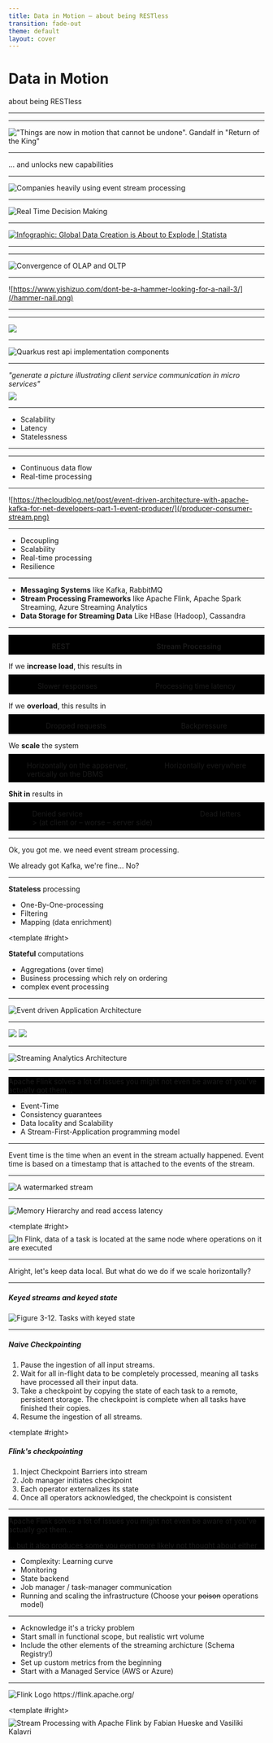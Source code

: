 ```yaml
---
title: Data in Motion – about being RESTless
transition: fade-out
theme: default
layout: cover
---
```


# Data in Motion

about being RESTless

---
layout: statement
---

## Why does it matter? And why the hype?

<!--
"Data in Motion" is a term coined (probably) by Confluent

Confluent is a hyped company, major contributor to Apache Kafka, Apache Kafka is hyped in enterprises, so does this alone justify the hype?

No. It's because we try to **represent reality** in software-systems.
-->

---

### Things are now in motion that cannot be undone

<style>
h3 {display: none}
div {background-color: black}
</style>

![ "Things are now in motion that cannot be undone". Gandalf in "Return of the King"](/gandalf-things-in-motion.webp)

<!--
The real world mutates, but all **events that lead to those mutations are bound in time and space** – they are immutable

In software, we achieve constantly great results keeping the **representational gap** low.

You have a Sales Order on paper => Let's model a Sales Order Class and implement a `SlaesOrder` interface – and store it in a `SALES_ORDER_HEADER` and `SALES_ORDER_ITEM` table in the database – or in a `SalesOrders` collection, if you use an object store.

Still, for ages, we mutated our persistence – because everything else would have been **too costly**

Now, that **storage is cheap**, we can finally close this eventual gap – and process those events
-->

---
layout: statement
---

### Using a Stream Processor unlocks the world of ... event processing

... and unlocks new capabilities

<!--
well, this is self-explanatory
-->

---
layout: center
---

### Where event stream processing is being used

<style>
h3 {display: none}
</style>

![Companies heavily using event stream processing](/streaming-companies.png)

<!--
### Real-World Examples

- **Alibaba** uses a fork of Apache Flink called Blink to optimize search rankings in real-time.
- **Netflix** uses Apache Flink to power some of the world's largest streaming applications. Not for the packet-streaming, but for *popularity statistics, personalized recommendations, ...* They have implemented Flink on a large scale, with over 10,000 cores managing tens of terabytes of state data.
- **Zalando** uses Apache Flink for real-time business process monitoring and continuous ETL (Extract, Transform, Load) operations.
- **Otto Group**, the world's second-largest online retailer, uses Flink for business intelligence stream processing.
- **Pinterest** runs thousands of so-called "experiments" every day on a platform for real-time experiment analytics that is based on Apache Flink.
- **LinkedIn** for real-time data analysis and personalization.
- **Uber** uses Apache Flink as a processing engine for its streaming platform, for example, to consistently generate features for machine learning.
- **Deutsche Bahn** (currently) uses the Kafka Streams Library to provide insights into trains, schedules and delays in real time to travellers.
-->

---
layout: center
---

### Real Time Decision Making

<style>
h3 {display: none}
</style>

![Real Time Decision Making](/we-want-realtime.jpg)

<!--
### Real Time Decision Making

In today's fast-paced world, businesses need to make decisions quickly based on up-to-date information. This does not only apply to consumers, but also to enterprise business users ... who **got used to realtime** as consumers

Streaming data architecture enables real-time processing and analysis of data, allowing organizations to react promptly to changing conditions, trends, and events.

... and you never know, ~~if~~ ~~when~~ how quickly your human consumer will be replaced by a much more responsive consuming API.

Examples: Financial trading, track and trace, traffic based routing (of IP packets and/or goods)
-->

---
layout: center
---

### Explosion of data

<style>
h3 {display: none}
</style>
<a href="https://www.statista.com/chart/17727/global-data-creation-forecasts/" target="_blank" title="Infographic: Global Data Creation is About to Explode | Statista">
<img src="https://cdn.statcdn.com/Infographic/images/normal/17727.jpeg" alt="Infographic: Global Data Creation is About to Explode | Statista" class="h-120 shadow"/>
</a>

<!--
### Explosion of data

With the proliferation of connected devices, social media platforms, IoT sensors, and other sources, the volume of data generated every second has **grown exponentially**. 

Traditional batch processing approaches are no longer sufficient to handle this massive influx of data. Streaming data architecture provides a scalable and efficient solution for processing data in real-time as it is generated.
-->

---
layout: statement
---

### Competitive advantage

<!--
Businesses are increasingly recognizing the value of leveraging real-time data to **gain insights**, make informed decisions, and **deliver personalized experiences** to customers. 

Streaming data architecture enables organizations to stay ahead of the competition by offering **timely** and relevant products, services, and recommendations.
-->

---
layout: center
---

### Advanced Analytics

<img alt="Convergence of OLAP and OLTP" src="/oltp-olap.png" class="h-90 rounded-3xl"/>

<style>
h3 {display: none}
</style>

<!--
Streaming data architecture facilitates the implementation of advanced analytics techniques, such as **machine learning, predictive analytics, and anomaly detection**, in real-time. 

This allows organizations to uncover hidden patterns, identify emerging trends, and detect anomalies as they occur, enabling proactive decision-making and risk mitigation.
-->

---

### Alright, we've got a Kafka up and running, let's build a REST-interface

![https://www.yishizuo.com/dont-be-a-hammer-looking-for-a-nail-3/](/hammer-nail.png)

<!--
there are fundamental differences in those architectures. 

Before looking into streaming architecture components, let's revise a traditional REST appplication
-->

---
layout: center
---

## Understanding Traditional REST (State) Based Applications

---
layout: center
---

### REST Definition and Principles

<style scoped>
    h2, h3 {display: none}
</style>

![](/DALL-E-world-in-digital.png)

<!--
## Understanding Traditional REST (State) Based Applications – Definition and Principles

Coming back to the "representation" whose gap we tried to close:

For software engineers, understanding the "representation" of real-world entities is crucial because it ensures a consistent and clear way to model, communicate, and manage data throughout the entire software stack. 
When we talk about representation in REST, we refer to how real-world entities (like a customer, order, or product) are modeled and exposed as resources in the API. These representations:

1. **Ensure Consistency**: By having a clear representation of entities, every part of the system (from the database to the client) has a unified understanding of what an entity looks like and how it behaves.
2. **Simplify Communication**: RESTful APIs rely on clear and consistent representations to facilitate communication between different system components. For example, a client application doesn't need to know the internal workings of the server; it only needs to understand the representation of resources to interact with them.
3. **Improve Maintainability**: Consistent representations make it easier to maintain and evolve the system. Changes to the representation (such as adding new fields or changing existing ones) can be managed in a controlled way, minimizing the impact on other system components.
4. **Support Statelessness**: REST's stateless nature means that each request from a client to a server must contain all the information needed to understand and process the request. Clear representations of entities ensure that this information is complete and accurate, allowing the server to process requests without needing to retain session information between requests.

Overall, the representation of real-world entities is a foundational concept in RESTful architecture that supports effective communication, consistency, and maintainability across the software stack.

_Remark: REST APIs typically (but not mandatory) use HTTP methods (GET, POST, PUT, DELETE) to perform CRUD operations._
-->

---
layout: center
---

### REST Request-Response Pattern

![Quarkus rest api implementation components](/quarkus-rest-api.png)

<!--
- **The client initiates** communication by sending a request to the server, which then processes it and returns a response
- There's a lot of transformations and protocol adapters along the way
- Commonly used in **web services** and **APIs**.
- Follows a **synchronous communication** model. Each request waits for a response

Source: https://developers.redhat.com/articles/2022/02/03/build-rest-api-ground-quarkus-20
-->

---

### Which led to microservices

_"generate a picture illustrating client service communication in micro services"_

<img src="/microservices-by-DALL-E.webp" class="h-90"/>

---

### Restful Limitations in Handling Real-Time Data

- Scalability
- Latency
- Statelessness

<!--
- **Scalability**: Processing each consumer's requests increases the load of the serer
- **Latency**: Load of the server slows down the consumer
- **Statelessness**: Each request is independent, making real-time updates complex. We all love optimistic locking, don't we?
-->

---
layout: center
---

## Introduction to Streaming Data Architecture

---

### Characteristics of a Streaming Data Architecture


- Continuous data flow
- Real-time processing

<!--
### Streaming Data Architecture Overview

- **Continuous data flow:** Handles data streams that are **constantly generated** by various sources.
- **Real-time processing:** Processes data in real-time or near real-time **as it arrives**.

### Real-time Data Processing Capabilities

- **Event-driven:** Processes events as they occur, leading to timely and relevant responses.
- **Low latency:** Immediate processing allows for quick insights and actions.
- **Scalability:** Can handle large volumes of data from multiple sources.
- **Fault tolerance:** Ensures reliability and accuracy even in case of failures.
-->

---
layout: center
---

![https://thecloudblog.net/post/event-driven-architecture-with-apache-kafka-for-net-developers-part-1-event-producer/](/producer-consumer-stream.png)

<!--
### Principles of Event-Driven Architecture

- **Event producers and consumers:** Entities that generate and respond to events.
- **Asynchronous communication:** Events are processed independently and concurrently.
- **Event streams:** Continuous flow of events that trigger actions or updates, implemented as **topics** in Kafka.
-->

---

### Advantages over REST

- Decoupling
- Scalability
- Real-time processing
- Resilience

<!--
- **Decoupling:** Loose coupling between components enhances flexibility and maintainability.
- **Scalability:** Can handle high volumes of events efficiently (as fast as there is compute)
- **Real-time processing:** Immediate reaction to events provides up-to-date information and responses.
- **Resilience:** Built-in mechanisms for error handling and recovery ensure robustness.
-->

---

### Key Components of Streaming Data Architecture

- **Messaging Systems** like Kafka, RabbitMQ
- **Stream Processing Frameworks** like Apache Flink, Apache Spark Streaming, Azure Streaming Analytics
- **Data Storage for Streaming Data** Like HBase (Hadoop), Cassandra

<!--
Messaging Systems **facilitate the transfer of data** between different parts of the system **in real-time**.

Stream processing frameworks like Apache Flink and Apache Spark Streaming allow for **complex data processing operations on data streams in real-time**

NoSQL databases and data lakes **store vast amounts of real-time data efficiently**.
-->

---

### How does this affect the system

<style>
    .comparison {
        display: flex;
        flex-direction: row;
        justify-content: space-around
    }

    .header {
        font-weight: 600;
        backdrop-filter: contrast(0.5)
    }

    h3 {
        display: none    
    }

    p {margin-bottom: 0.5rem}

</style>


<div class="comparison header">
    <p>
    REST
    </p>
    <p>
    Stream Processing
    </p>
</div>

If we **increase load**, this results in

<div class="comparison">
    <p>
    Slower responses
    </p>
    <p>
    Processing time latency
    </p>
</div>

If we **overload**, this results in

<div class="comparison">
    <p>
    Dropped requests
    </p>
    <p>
    Backpressure
    </p>
</div>

We **scale** the system

<div class="comparison">
    <p>
    Horizontally on the appserver, <br/> vertically on the DBMS
    </p>
    <p>
    Horizontally everywhere
    </p>
</div>

**Shit in** results in

<div class="comparison">
    <p>
    Denied service <br/>> (at client or – worse – server side)
    </p>
    <p>
    Dead letters
    </p>
</div>

<!--
## Comparison: Traditional REST vs. *Stateful* Streaming Data Architecture
Compare the performance aspects of traditional REST and streaming data architectures. Discuss how streaming architectures generally offer lower latency by processing data in real-time, whereas REST can experience higher latency due to its request-response model. Explain the concept of backpressure in streaming systems versus dropped requests in REST under high load.

Highlight the scalability differences. Streaming architectures can scale horizontally more efficiently due to their event-driven nature, whereas REST can face challenges as the number of clients and requests increase.

Streaming systems often have built-in fault-tolerance and data recovery mechanisms, whereas REST relies on external solutions for ensuring data integrity and handling failures.
-->

---
layout: statement
---

Ok, you got me. we need event stream processing.

We already got Kafka, we're fine... No?

---
layout: two-cols
---

## Stateless vs. stateful streaming

<style>
    h2 {display: none}
    h3 {min-height: 6rem}
</style>

### What about Spring Cloud, Node-Streams, AWS SNS + Lambda?

**Stateless** processing

- One-By-One-processing
- Filtering
- Mapping (data enrichment)

<template #right>
<h3>So what do we need state for?</h3>

**Stateful** computations

- Aggregations (over time)
- Business processing which rely on ordering
- complex event processing
</template>
<!--

**Stateless**
- All these solutions don't offer built-in-options for state
- State is managed by the DBMS (or Kafka, looking at Kafka-streams)
- State resides on disk
- Simple to scale

**Statefulness**
- Perform computations which consider multiple events
- much harder to scale
-->

---
layout: image-right
image: /flink-squirrel-stream-hazelnut.webp
---
<div class="align-middle">
<h2>Stream processing with Apache Flink</h2>
</div>

---
layout: center
---

### Integration of Flink into the streaming landscape


![The Flink-Kafka-ecosystem](/flink-kafka-ecosystem.png)

---


### Usecases

- Event Driven Applications
- Streaming ETL pipelines
- Realtime analytics

<!-- https://www.infoworld.com/article/2336241/3-dynamic-use-cases-for-apache-flink-and-stream-processing.html -->

<!--
- **Event Driven Applications**
  trigger actions on events, including complex event processing (CEP, which includes identifying patterns in the order of events)
- **Realtime analytics**
  Provide realtime-insights into aggregated events
- **Streaming pipelines**
  Continuously ingest data into warehouses for further (state-oriented) analysis
-->

---

#### Event Driven Applications

![Event driven Application Architecture](/spaf_0105.png)

<ImageSource work="spaf" />

<!--

Event-driven applications are stateful streaming applications that ingest event streams and process the events with application-specific business logic. Depending on the business logic, an event-driven application can trigger actions such as sending an alert or an email or write events to an outgoing event stream to be consumed by another event-driven application.

Event-driven applications are an evolution of microservices. They communicate via event logs instead of REST calls and hold application data as local state instead of writing it to and reading it from an external datastore

_Source: Stream Processing with Apache Flink by Fabian Hueske_
-->

---

#### Streaming ETL pipelines

<v-click hide>
<img src="/spaf_0107.png" class="h-70 absolute">
<ImageSource work="spaf" />
</v-click>


<v-click at="1">
<img src="/spaf_0107_only_speed.png" class="h-70">
<ImageSource work="spaf" />
</v-click>


<!--

Traditional Lambda-Architectures have significant drawbacks:

- it requires two semantically equivalent implementations of the application logic for two separate processing systems with different APIs. 
- the results computed by the stream processor are only approximate (might be overriden as the Batch-results are available).

The Third-Gen-Stream-Processors** addressed the dependency of results on the timing and order of arriving events**. In combination with **exactly-once failure semantics**, systems of this generation are the first open source stream processors capable of computing consistent and accurate results.

-->

---
layout: center
---

#### Realtime analytics (aka. "Streaming Analytics")

![Streaming Analytics Architecture](/spaf_0106.png)
<ImageSource work="spaf" />
<!--

Instead of waiting to be periodically triggered, a streaming analytics application continuously ingests streams of events and updates its result by incorporating the latest events with low latency. This is similar to the maintenance techniques database systems use to update materialized views.

_Source: Stream Processing with Apache Flink by Fabian Hueske_
-->


---

### Which problems does Flink solve

<div class="hypothesis">
Apache Flink solves a lot of issues you might not even be aware of you've actually got them...
</div>

- Event-Time
- Consistency guarantees
- Data locality and Scalability
- A Stream-First-Application programming model

<!--
Apache Flink is a third-generation distributed stream processor with a competitive feature set. It provides **accurate stream processing with high throughput and low latency at scale**. In particular, the following features make Flink stand out:

**Event-time semantics provide consistent and accurate results despite out-of-order events**. Processing-time semantics can be used for applications with very low latency requirements.

**Exactly-once** means that not only will there be no event loss, but also updates on the internal state will be applied exactly once for each event. In essence, exactly-once guarantees mean that our application will provide the correct result, as though a failure never happened.

Millisecond latencies while processing millions of events per second. Flink applications can be scaled to run on thousands of cores.

Layered APIs with varying tradeoffs for expressiveness and ease of use. 

Connectors to the most commonly used storage systems such as Apache Kafka, Apache Cassandra, Elasticsearch, JDBC, Kinesis, and (distributed) filesystems such as HDFS and S3.

Ability to run streaming applications 24/7 with very little downtime due to its highly available setup (no single point of failure), tight integration with Kubernetes, YARN, and Apache Mesos, fast recovery from failures, and the ability to dynamically scale jobs.

Ability to update the application code of jobs and migrate jobs to different Flink clusters without losing the state of the application.

_Source: Stream Processing with Apache Flink by Fabian Hueske_

-->

---
layout: statement
---

#### Event time and watermarks

<style>
    h4 {display: none}
</style>


Event time is the time when an event in the stream actually happened. Event time is based on a timestamp that is attached to the events of the stream. 

<!-- 
Timestamps usually exist inside the event data before they enter the processing pipeline (e.g., the event creation time)
-->

---
layout: center
---

![A watermarked stream](/spaf_0308.png)
<ImageSource work="spaf" />

<!--
Watermarks are determined (extracted) from records.

**When** they will be emitted, can be configured / implemented.
-->

---
layout: two-cols
---

#### Data locality

<img alt="Memory Hierarchy and read access latency" src="/memory-hierarchy.png" class="pd-20 h-50"/>
<ImageSource url="https://cs.brown.edu/courses/csci1310/2020/assign/labs/lab4.html"/>

<template #right>
<v-click>
<h4>Co-Location of memory and compute in Flink</h4>

<img alt="In Flink, data of a task is located at the same node where operations on it are executed" src="/spaf_0104.png" class="pd-20 h-60"/>
  <ImageSource work="spaf" />
</v-click>
</template>

<!--
Having data local at the same node in-memory will speed up our **read times by factor 1000**
This is important, since in **one-by-one-processing**, we constantly access data.

"Local" means that the physical memory in which the data resides **on the same compute node** where the physcial CPU host the computation over this data.

Stateless architecures (be it REST or stateless streaming) mostly load data from a remote (on another node) location via network – and even a Redis-Cache via network is about 5ms – slow.
-->

---
layout: statement
---

#### Scalability

Alright, let's keep data local. But what do we do if we scale horizontally?

<!--
Scaling horizontally means **adding new nodes** to which compute-demands/traffic is routed.

When keeping state local, this means that the scaling process needs to be aware of where data is being processed.
-->

---
layout: two-cols
---

##### Keyed streams and keyed state

<img alt="Figure 3-12. Tasks with keyed state" src="/spaf_0312.png" class="m-10 h-80" />
<ImageSource work="spaf" />
<template #right>
<v-click>
<h5>Scaling stateful (keyed) operators</h5>
<img alt="Figure 3-13. Scaling an operator with keyed state out and in" src="/spaf_0313.png"  class="m-10 h-80"/>
<ImageSource work="spaf" />
</v-click>
</template>
<!--
Flink allows developers to partition a stream by a logical key. 

All operations on a keyed stream will respect data locality: The operator instance of a Flink computational graph will get all items of the keyed stream which has the same key.
-->

---

#### Consistency guarantees

- Flink provides "Exactly Once" **processing guarantees** within the job graph
- **Some sources and sinks** support this out-of-the-box too
- Flink's **checkpointing mechanism** ensures guarantees in case of failures

<!--
Flink is a distributed data processing system, and as such, has to deal with failures such as **killed processes, failing machines, and interrupted network connections**. Since tasks maintain their state locally, Flink has to ensure that this **state is not lost and remains consistent** in case of a failure.

Flink’s recovery mechanism is based on consistent checkpoints of application state. A consistent checkpoint of a stateful streaming application is a copy of the state of each of its tasks at a point when all tasks have processed exactly the same input.
-->

---
layout: two-cols
---

##### Naive Checkpointing

1. <span v-mark="{ color: 'red', type: 'circle' }">Pause</span> the ingestion of all input streams.
2. Wait for all in-flight data to be completely processed, meaning all tasks have processed all their input data.
3. Take a checkpoint by copying the state of each task to a remote, persistent storage. The checkpoint is complete when all tasks have finished their copies.
4. Resume the ingestion of all streams.
 
<template #right>
<v-click>
<h5>Flink's checkpointing</h5>

1. Inject Checkpoint Barriers into stream
2. Job manager initiates checkpoint
3. Each operator externalizes its state
4. Once all operators acknowledged, the checkpoint is consistent

</v-click>

<!--
##### Flink’s Checkpointing Algorithm

Flink’s recovery mechanism is based on consistent application checkpoints. The naive approach to taking a checkpoint from a streaming application—to **pause, checkpoint, and resume the application—is not practical for applications** that have even moderate latency requirements due to its “stop-the-world” behavior. 

Instead, Flink implements checkpointing based on the Chandy–Lamport algorithm for **distributed snapshots. The algorithm does not pause the complete application but decouples checkpointing from processing**, so that some tasks continue processing while others persist their state. In the following, we explain how this algorithm works.

Flink’s checkpointing algorithm uses a special type of record called a checkpoint barrier. Similar to watermarks, checkpoint barriers are injected by source operators into the regular stream of records and cannot overtake or be passed by other records. A checkpoint barrier carries a checkpoint ID to identify the checkpoint it belongs to and logically splits a stream into two parts. All state modifications due to records that precede a barrier are included in the barrier’s checkpoint and all modifications due to records that follow the barrier are included in a later checkpoint.

The same mechanism can also be used for **savepoints**, which allow to externalize state at defined points in time (e. g. prior to an application upgrade)
-->
</template>


---

### Which problems does Flink produce

<div class="hypothesis">
Apache Flink solves a lot of issues you might not even be aware of you've actually got them...

... but it also produces some you even more likely not thought about either
</div>

- Complexity: Learning curve
- Monitoring
- State backend
- Job manager / task-manager communication
- Running and scaling the infrastructure (Choose your ~~poison~~ operations model)

<!--

Stream processing requires a **different mental model** compared to state-oriented application programming models. 

Also, there's an **"event" in "eventual consistency"**. While Flink will make sure, that in the end, everything is processed consistently, there might be steps in between where some parts have been processed, while others are sill pending. This may require explanations to the user on the UI.

Observing, how a continuosly running application behaves requires appropriate metrics. They deviate from what's common to observe for restful applications.

The way, jobmanager and taskmanager interact, also with the state-backend, is not easy to understand. It's deeply integrated into the tooling.
-->

---

### How respond to those challenges

<v-clicks>

- Acknowledge it's a tricky problem
- Start small in functional scope, but realistic wrt volume 
- Include the other elements of the streaming archicture (Schema Registry!)
- Set up custom metrics from the beginning
- Start with a Managed Service (AWS or Azure)

</v-clicks>
<!--

[click]
It's a tricky problem, but **it's a problem Flink is made for**. 

Still, a tricky problem. Allow yourself and your developers time to learn!

Flink provides multple APIs for different use cases, has great documentation, but is just a lot to learn. Java Streaming API, Python, TableAPI, SQL – The more abstract, the more to learn

[click]
A major benefit of Flink is **performance and scalability**. But this only works when employed properly. Pick use cases which stress your system right from the beginning.

[click]
As pictured earlier, Flink ~~is~~ can be the central piece of your streaming architecure. But don't forget the other pieces and how to bing them together. A **schema registry** might save you from tedious serialization issues down the stream, if you implement them from beginning.

[click]
Flink has an **awesome metrics system** which export very detailed information about the state of processing (offset lags, backpressure, parallelism)
The metrics system is also easily extensible: Write your own custom metrics to observe how your stream is doing.

[click]
Jobmanager, Taskmanager, State-Backend does not need to be understood in detail, as Flink abstracts all this provisioning of compute.
This changes drastically, if you want to operate Flink on your own though. Then, you need to completely dive-in in order to make it run elastically on your e. g. Kubernetes-Cluster.

There are operators for Kubernetes, Apache Mesos and bare metal installations, but safest is to **start with a managed service**. It might not suit your particular usecase and could be optimized, but configuring them properly needs some experience.
-->

---
layout: statement
---

### So (why) should I give Flink a try?

---
layout: statement
---

“you’re either using a framework, or you’re building your own framework.”

<div class="">
The React team team explaining their recommendation to build full-stack apps using Next.js
The React native team explaining their recommendation to build React Native using Expo
</div>
<!--

-->


---
layout: center
---

![Flink is the hammer for event stream processing](/DALL·E-squirrel-with-hammer.webp)

<!--

**Because Apache Flink is made for this**

There are challenges to be solved, but there's always a Flink-native solution to it. Because it's a **mature** and **battle proven** technology.
-->

---
layout: two-cols
---

<img alt="Flink Logo" src="/flink_squirrel_500.png" class="h-90" />
https://flink.apache.org/

<template #right>

<img alt="Stream Processing with Apache Flink by Fabian Hueske and Vasiliki Kalavri" src="/spaf_cover.png" class="h-90" />

</template>